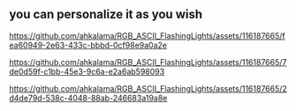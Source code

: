 ## you can personalize it as you wish

https://github.com/ahkalama/RGB_ASCII_FlashingLights/assets/116187665/fea60949-2e63-433c-bbbd-0cf98e9a0a2e



https://github.com/ahkalama/RGB_ASCII_FlashingLights/assets/116187665/7de0d59f-c1bb-45e3-9c6a-e2a6ab598093



https://github.com/ahkalama/RGB_ASCII_FlashingLights/assets/116187665/2d4de79d-538c-4048-88ab-246683a19a8e

